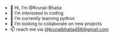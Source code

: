 - 👋 Hi, I’m @Krunal-Bhatia
- 👀 I’m interested in coding
- 🌱 I’m currently learning python
- 💞️ I’m looking to collaborate on new projects
- 📫 reach me via @krunalbhatia456@gmail.com

<!---
Krunal-Bhatia/Krunal-Bhatia is a ✨ special ✨ repository because its `README.md` (this file) appears on your GitHub profile.
You can click the Preview link to take a look at your changes.
--->
